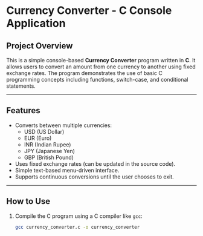 # Currency Converter - C Console Application

## Project Overview

This is a simple console-based **Currency Converter** program written in **C**. It allows users to convert an amount from one currency to another using fixed exchange rates. The program demonstrates the use of basic C programming concepts including functions, switch-case, and conditional statements.

---

## Features

- Converts between multiple currencies:  
  - USD (US Dollar)  
  - EUR (Euro)  
  - INR (Indian Rupee)  
  - JPY (Japanese Yen)  
  - GBP (British Pound)  
- Uses fixed exchange rates (can be updated in the source code).  
- Simple text-based menu-driven interface.  
- Supports continuous conversions until the user chooses to exit.

---

## How to Use

1. Compile the C program using a C compiler like `gcc`:  
   ```bash
   gcc currency_converter.c -o currency_converter
